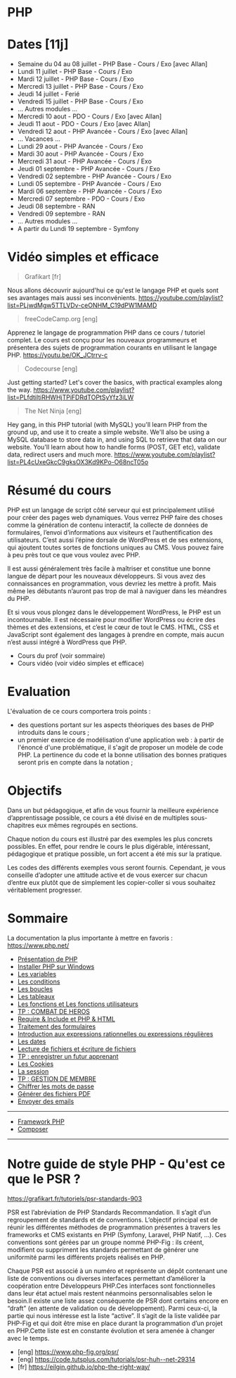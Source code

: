 # PHP

# Dates [11j]

- Semaine du 04 au 08 juillet - PHP Base - Cours / Exo [avec Allan]
- Lundi 11 juillet - PHP Base - Cours / Exo
- Mardi 12 juillet - PHP Base - Cours / Exo
- Mercredi 13 juillet - PHP Base - Cours / Exo
- Jeudi 14 juillet - Ferié
- Vendredi 15 juillet - PHP Base - Cours / Exo
- ... Autres modules ...
- Mercredi 10 aout - PDO - Cours / Exo [avec Allan]
- Jeudi 11 aout - PDO - Cours / Exo [avec Allan]
- Vendredi 12 aout - PHP Avancée - Cours / Exo [avec Allan]
- ... Vacances ...
- Lundi 29 aout - PHP Avancée - Cours / Exo
- Mardi 30 aout - PHP Avancée - Cours / Exo
- Mercredi 31 aout - PHP Avancée - Cours / Exo
- Jeudi 01 septembre - PHP Avancée - Cours / Exo
- Vendredi 02 septembre - PHP Avancée - Cours / Exo
- Lundi 05 septembre - PHP Avancée - Cours / Exo
- Mardi 06 septembre - PHP Avancée - Cours / Exo
- Mercredi 07 septembre - PDO - Cours / Exo
- Jeudi 08 septembre - RAN
- Vendredi 09 septembre - RAN
- ... Autres modules ...
- A partir du Lundi 19 septembre - Symfony

# Vidéo simples et efficace

> Grafikart [fr]

Nous allons découvrir aujourd'hui ce qu'est le langage PHP et quels sont ses avantages mais aussi ses inconvénients.
<https://youtube.com/playlist?list=PLjwdMgw5TTLVDv-ceONHM_C19dPW1MAMD>

> freeCodeCamp.org [eng]

Apprenez le langage de programmation PHP dans ce cours / tutoriel complet. Le cours est conçu pour les nouveaux programmeurs et présentera des sujets de programmation courants en utilisant le langage PHP.
<https://youtu.be/OK_JCtrrv-c>

> Codecourse [eng]

Just getting started? Let's cover the basics, with practical examples along the way.
<https://www.youtube.com/playlist?list=PLfdtiltiRHWHjTPiFDRdTOPtSyYfz3iLW>

> The Net Ninja [eng]

Hey gang, in this PHP tutorial (with MySQL) you'll learn PHP from the ground up, and use it to create a simple website. We'll also be using a MySQL database to store data in, and using SQL to retrieve that data on our website. You'll learn about how to handle forms (POST, GET etc), validate data, redirect users and much more.
<https://www.youtube.com/playlist?list=PL4cUxeGkcC9gksOX3Kd9KPo-O68ncT05o>

# Résumé du cours

PHP est un langage de script côté serveur qui est principalement utilisé pour créer des pages web dynamiques. Vous verrez PHP faire des choses comme la génération de contenu interactif, la collecte de données de formulaires, l’envoi d’informations aux visiteurs et l’authentification des utilisateurs. C’est aussi l’épine dorsale de WordPress et de ses extensions, qui ajoutent toutes sortes de fonctions uniques au CMS. Vous pouvez faire à peu près tout ce que vous voulez avec PHP.

Il est aussi généralement très facile à maîtriser et constitue une bonne langue de départ pour les nouveaux développeurs. Si vous avez des connaissances en programmation, vous devriez les mettre à profit. Mais même les débutants n’auront pas trop de mal à naviguer dans les méandres du PHP.

Et si vous vous plongez dans le développement WordPress, le PHP est un incontournable. Il est nécessaire pour modifier WordPress ou écrire des thèmes et des extensions, et c’est le cœur de tout le CMS. HTML, CSS et JavaScript sont également des langages à prendre en compte, mais aucun n’est aussi intégré à WordPress que PHP.

- Cours du prof (voir sommaire)
- Cours vidéo (voir vidéo simples et efficace)

# Evaluation

L'évaluation de ce cours comportera trois points :

- des questions portant sur les aspects théoriques des bases de PHP introduits dans le cours ;
- un premier exercice de modélisation d'une application web : à partir de l'énoncé d'une problématique, il s'agit de proposer un modèle de code PHP. La pertinence du code et la bonne utilisation des bonnes pratiques seront pris en compte dans la notation ;

# Objectifs

Dans un but pédagogique, et afin de vous fournir la meilleure expérience d’apprentissage possible, ce cours a été divisé en de multiples sous-chapitres eux mêmes regroupés en sections.

Chaque notion du cours est illustré par des exemples les plus concrets possibles. En effet, pour rendre le cours le plus digérable, intéressant, pédagogique et pratique possible, un fort accent a été mis sur la pratique.

Les codes des différents exemples vous seront fournis. Cependant, je vous conseille d’adopter une attitude active et de vous exercer sur chacun d’entre eux plutôt que de simplement les copier-coller si vous souhaitez véritablement progresser.

# Sommaire

La documentation la plus importante à mettre en favoris : <https://www.php.net/>

- [Présentation de PHP](./CoursBase/01-presentation.md)
- [Installer PHP sur Windows](./CoursBase/02-installer.md)
- [Les variables](./CoursBase/03-variables.md)
- [Les conditions](./CoursBase/04-conditions.md)
- [Les boucles](./CoursBase/05-boucles.md)
- [Les tableaux](./CoursBase/06-tableaux.md)
- [Les fonctions et Les fonctions utilisateurs](./CoursBase/07-fonctions.md)
- [TP : COMBAT DE HEROS](./CoursBase/08-tp-combat.md)
- [Require & Include et PHP & HTML](./CoursBase/09-require&include.md)
- [Traitement des formulaires](./CoursBase/10-formulaire.md)
- [Introduction aux expressions rationnelles ou expressions régulières](./CoursBase/more-expressions-regulieres.md)
- [Les dates](./CoursBase/11-dates.md)
- [Lecture de fichiers et écriture de fichiers](./CoursBase/12-lecture&ecriture-file.md)
- [TP : enregistrer un futur apprenant](./CoursBase/13-futur-apprenant.md)
- [Les Cookies](./CoursBase/14-cookies.md)
- [La session](./CoursBase/15-session.md)
- [TP : GESTION DE MEMBRE](./CoursBase/16-tp-gestion-membre.md)
- [Chiffrer les mots de passe](./CoursBase/more-chiffrer-mdp.md)
- [Générer des fichiers PDF](./CoursBase/more-pdf.md)
- [Envoyer des emails](./CoursBase/more-send-email.md)

---

- [Framework PHP](./frameworkPHP.md)
- [Composer](./composer.md)

---

# Notre guide de style PHP -  Qu'est ce que le PSR ? 
<https://grafikart.fr/tutoriels/psr-standards-903>

PSR est l’abréviation de PHP Standards Recommandation. Il s’agit d’un regroupement de standards et de conventions. L’objectif principal est de réunir les différentes méthodes de programmation présentes à travers les frameworks et CMS existants en PHP (Symfony, Laravel, PHP Natif, …). Ces conventions sont gérées par un groupe nommé PHP-Fig : ils créent, modifient ou suppriment les standards permettant de générer une uniformité parmi les différents projets réalisés en PHP.

Chaque PSR est associé à un numéro et représente un dépôt contenant une liste de conventions ou diverses interfaces permettant d’améliorer la coopération entre Développeurs PHP.Ces interfaces sont fonctionnelles dans leur état actuel mais restent néanmoins personnalisables selon le besoin.Il existe une liste assez conséquente de PSR dont certains encore en “draft” (en attente de validation ou de développement). Parmi ceux-ci, la partie qui nous intéresse est la liste “active”. Il s’agit de la liste validée par PHP-Fig et qui doit être mise en place durant la programmation d’un projet en PHP.Cette liste est en constante évolution et sera amenée à changer avec le temps.

- [eng] https://www.php-fig.org/psr/
- [eng] https://code.tutsplus.com/tutorials/psr-huh--net-29314
- [fr] https://eilgin.github.io/php-the-right-way/
